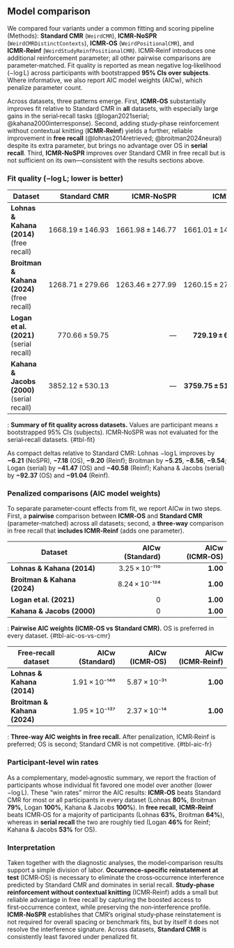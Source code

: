 ## Model comparison

We compared four variants under a common fitting and scoring pipeline (Methods): **Standard CMR** (`WeirdCMR`), **ICMR‑NoSPR** (`WeirdCMRDistinctContexts`), **ICMR‑OS** (`WeirdPositionalCMR`), and **ICMR‑Reinf** (`WeirdStudyReinfPositionalCMR`). ICMR‑Reinf introduces one additional reinforcement parameter; all other pairwise comparisons are parameter‑matched. Fit quality is reported as mean negative log‑likelihood (−log L) across participants with bootstrapped **95% CIs over subjects**. Where informative, we also report AIC model weights (AICw), which penalize parameter count.

Across datasets, three patterns emerge. First, **ICMR‑OS** substantially improves fit relative to Standard CMR in **all** datasets, with especially large gains in the serial‑recall tasks (@logan2021serial; @kahana2000interresponse). Second, adding study‑phase reinforcement without contextual knitting (**ICMR‑Reinf**) yields a further, reliable improvement in **free recall** (@lohnas2014retrieved; @broitman2024neural) despite its extra parameter, but brings no advantage over OS in **serial recall**. Third, **ICMR‑NoSPR** improves over Standard CMR in free recall but is not sufficient on its own—consistent with the results sections above.

### Fit quality (−log L; lower is better)

| Dataset                                    |     Standard CMR |       ICMR‑NoSPR |              ICMR‑OS |           ICMR‑Reinf |
| ------------------------------------------ | ---------------: | ---------------: | -------------------: | -------------------: |
| **Lohnas & Kahana (2014)** (free recall)   | 1668.19 ± 146.93 | 1661.98 ± 146.77 |     1661.01 ± 147.02 | **1658.99 ± 146.97** |
| **Broitman & Kahana (2024)** (free recall) | 1268.71 ± 279.66 | 1263.46 ± 277.99 |     1260.15 ± 278.41 | **1259.17 ± 278.37** |
| **Logan et al. (2021)** (serial recall)    |   770.66 ± 59.75 |                — |   **729.19 ± 60.18** |       730.08 ± 60.47 |
| **Kahana & Jacobs (2000)** (serial recall) | 3852.12 ± 530.13 |                — | **3759.75 ± 516.93** |     3761.08 ± 516.74 |

: **Summary of fit quality across datasets.** Values are participant means ± bootstrapped 95% CIs (subjects). ICMR‑NoSPR was not evaluated for the serial‑recall datasets. {#tbl-fit}

As compact deltas relative to Standard CMR: Lohnas −log L improves by **−6.21** (NoSPR), **−7.18** (OS), **−9.20** (Reinf); Broitman by **−5.25**, **−8.56**, **−9.54**; Logan (serial) by **−41.47** (OS) and **−40.58** (Reinf); Kahana & Jacobs (serial) by **−92.37** (OS) and **−91.04** (Reinf).

### Penalized comparisons (AIC model weights)

To separate parameter‑count effects from fit, we report AICw in two steps. First, a **pairwise** comparison between **ICMR‑OS** and **Standard CMR** (parameter‑matched) across all datasets; second, a **three‑way** comparison in free recall that **includes ICMR‑Reinf** (adds one parameter).

| Dataset                      | AICw (Standard) | AICw (ICMR‑OS) |
| ---------------------------- | --------------: | -------------: |
| **Lohnas & Kahana (2014)**   |   3.25 × 10⁻¹¹⁰ |       **1.00** |
| **Broitman & Kahana (2024)** |   8.24 × 10⁻¹²⁴ |       **1.00** |
| **Logan et al. (2021)**      |               0 |       **1.00** |
| **Kahana & Jacobs (2000)**   |               0 |       **1.00** |

: **Pairwise AIC weights (ICMR‑OS vs Standard CMR).** OS is preferred in every dataset. {#tbl-aic-os-vs-cmr}

| Free‑recall dataset          | AICw (Standard) | AICw (ICMR‑OS) | AICw (ICMR‑Reinf) |
| ---------------------------- | --------------: | -------------: | ----------------: |
| **Lohnas & Kahana (2014)**   |   1.91 × 10⁻¹⁴⁰ |   5.87 × 10⁻³¹ |          **1.00** |
| **Broitman & Kahana (2024)** |   1.95 × 10⁻¹³⁷ |   2.37 × 10⁻¹⁴ |          **1.00** |

: **Three‑way AIC weights in free recall.** After penalization, ICMR‑Reinf is preferred; OS is second; Standard CMR is not competitive. {#tbl-aic-fr}

### Participant‑level win rates

As a complementary, model‑agnostic summary, we report the fraction of participants whose individual fit favored one model over another (lower −log L). These “win rates” mirror the AIC results: **ICMR‑OS** beats Standard CMR for most or all participants in every dataset (Lohnas **80%**, Broitman **79%**, Logan **100%**, Kahana & Jacobs **100%**). In **free recall**, **ICMR‑Reinf** beats ICMR‑OS for a majority of participants (Lohnas **63%**, Broitman **64%**), whereas in **serial recall** the two are roughly tied (Logan **46%** for Reinf; Kahana & Jacobs **53%** for OS).

### Interpretation

Taken together with the diagnostic analyses, the model‑comparison results support a simple division of labor. **Occurrence‑specific reinstatement at test** (ICMR‑OS) is necessary to eliminate the cross‑occurrence interference predicted by Standard CMR and dominates in serial recall. **Study‑phase reinforcement without contextual knitting** (ICMR‑Reinf) adds a small but reliable advantage in free recall by capturing the boosted access to first‑occurrence context, while preserving the non‑interference profile. **ICMR‑NoSPR** establishes that CMR’s original study‑phase reinstatement is not required for overall spacing or benchmark fits, but by itself it does not resolve the interference signature. Across datasets, **Standard CMR** is consistently least favored under penalized fit.
